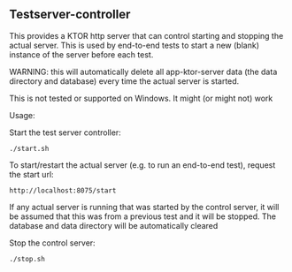 ## Testserver-controller

This provides a KTOR http server that can control starting and stopping the actual server. This is 
used by end-to-end tests to start a new (blank) instance of the server before each test.

WARNING: this will automatically delete all app-ktor-server data (the data directory and database)
every time the actual server is started.

This is not tested or supported on Windows. It might (or might not) work

Usage:

Start the test server controller:
```
./start.sh 
```

To start/restart the actual server (e.g. to run an end-to-end test), request the start url:

```
http://localhost:8075/start
```

If any actual server is running that was started by the control server, it will be assumed that this
was from a previous test and it will be stopped. The database and data directory will be automatically
cleared

Stop the control server:

```
./stop.sh
```
